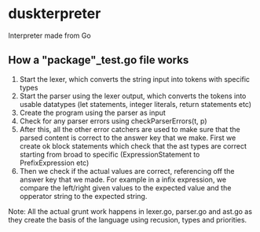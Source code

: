 # duskterpreter
 Interpreter made from Go

 ## How a "package"_test.go file works
 1. Start the lexer, which converts the string input into tokens with specific types
 2. Start the parser using the lexer output, which converts the tokens into usable datatypes (let statements, integer literals, return statements etc)
 3. Create the program using the parser as input
 4. Check for any parser errors using checkParserErrors(t, p)
 5. After this, all the other error catchers are used to make sure that the parsed content is correct to the answer key that we make. First  we create ok block statements which check that the ast types are correct starting from broad to specific (ExpressionStatement to PrefixExpression etc)
 6. Then we check if the actual values are correct, referencing off the answer key that we made. For example in a infix expression, we compare the left/right given values to the expected value and the opperator string to the expected string.

 Note: All the actual grunt work happens in lexer.go, parser.go and ast.go as they create the basis of the language using recusion, types and priorities.